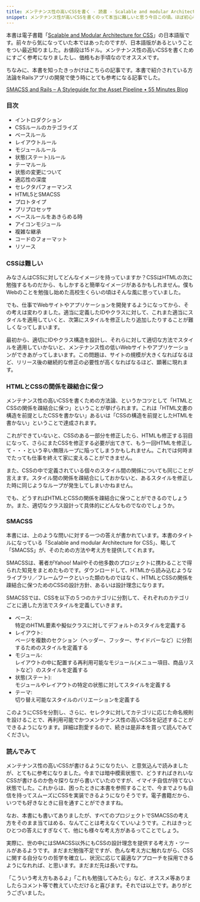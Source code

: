 ```yaml
---
title: メンテナンス性の高いCSSを書く - 読書 - Scalable and modular Architecture for CSS 日本語版
snippet: メンテナンス性が高いCSSを書くのって本当に難しいと思う今日この頃。ほぼ初心者に近い自分のCSSスキルを高めるために、本書を手にとって読んでみました。
---
```


本書は電子書籍「[Scalable and Modular Architecture for CSS](http://smacss.com/)」の日本語版です。前々から気になっていた本ではあったのですが、日本語版があるということをつい最近知りました。お値段は15ドル。メンテナンス性の高いCSSを書くためにすごく参考になりましたし、価格もお手頃なのでオススメです。

ちなみに、本書を知ったきっかけはこちらの記事です。本書で紹介されている方法論をRailsアプリの開発で使う時にとても参考になる記事でした。

[SMACSS and Rails – A Styleguide for the Asset Pipeline • 55 Minutes Blog](http://blog.55minutes.com/2013/01/smacss-and-rails/)

### 目次

* イントロダクション
* CSSルールのカテゴライズ
* ベースルール
* レイアウトルール
* モジュールルール
* 状態(ステート)ルール
* テーマルール
* 状態の変更について
* 適応性の深度
* セレクタパフォーマンス
* HTML5とSMACSS
* プロトタイプ
* プリプロセッサ
* ベースルールをあきらめる時
* アイコンモジュール
* 複雑な継承
* コードのフォーマット
* リソース

### CSSは難しい

みなさんはCSSに対してどんなイメージを持っていますか？CSSはHTMLの次に勉強するものだから、もしかすると簡単なイメージがあるかもしれません。僕もWebのことを勉強し始めた高校生くらいの頃はそんな風に思っていました。

でも、仕事でWebサイトやアプリケーションを開発するようになってから、その考えは変わりました。適当に定義したIDやクラスに対して、これまた適当にスタイルを適用していくと、次第にスタイルを修正したり追加したりすることが難しくなってしまいます。

最初から、適切にIDやクラス構造を設計し、それらに対して適切な方法でスタイルを適用していかないと、メンテナンス性の低いWebサイトやアプリケーションができあがってしまいます。この問題は、サイトの規模が大きくなればなるほど、リリース後の継続的な修正の必要性が高くなればなるほど、顕著に現れます。

### HTMLとCSSの関係を疎結合に保つ

メンテナンス性の高いCSSを書くための方法論、というかコツとして「HTMLとCSSの関係を疎結合に保つ」ということが挙げられます。これは「HTML文書の構造を前提としたCSSを書かない」あるいは「CSSの構造を前提としたHTMLを書かない」ということで達成されます。

これができていないと、CSSのある一部分を修正したら、HTMLも修正する羽目になって、さらにまたCSSを修正する必要が出てきて、もう一回HTMLを修正して・・・という辛い無限ループに陥ってしまうかもしれません。これでは何時までたっても仕事を終えて家に変えることができません。

また、CSSの中で定義されている個々のスタイル間の関係についても同じことが言えます。スタイル間の関係を疎結合にしておかないと、あるスタイルを修正した時に同じようなループが発生してしまいかねません。

でも、どうすればHTMLとCSSの関係を疎結合に保つことができるのでしょうか。また、適切なクラス設計って具体的にどんなものでなのでしょうか。

### SMACSS

本書には、上のような問いに対する一つの答えが書かれています。本書のタイトルになっている「Scalable and modular Architecture for CSS」、略して「SMACSS」が、そのための方法や考え方を提供してくれます。

SMACSSは、著者がYahoo! Mailやその他多数のプロジェクトに携わることで得られた知見をまとめたものです。ダウンロードして、HTMLから読み込むようなライブラリ／フレームワークといった類のものではなく、HTMLとCSSの関係を疎結合に保つためのCSSの設計方針、あるいは設計理念になります。

SMACSSでは、CSSを以下の５つのカテゴリに分割して、それぞれのカテゴリごとに適した方法でスタイルを定義していきます。

* ベース:<br> 特定のHTML要素や擬似クラスに対してデフォルトのスタイルを定義する
* レイアウト:<br> ページを複数のセクション（ヘッダー、フッター、サイドバーなど）に分割するためのスタイルを定義する
* モジュール:<br> レイアウトの中に配置する再利用可能なモジュール(メニュー項目、商品リストなど）のスタイルを定義する
* 状態(ステート):<br> モジュールやレイアウトの特定の状態に対してスタイルを定義する
* テーマ:<br> 切り替え可能なスタイルのバリエーションを定義する

このようにCSSを分割し、さらに、セレクタに対してカテゴリに応じた命名規則を設けることで、再利用可能でかつメンテナンス性の高いCSSを記述することができるようになります。詳細は割愛するので、続きは是非本を買って読んでみてください。

### 読んでみて

メンテナンス性の高いCSSが書けるようになりたい、と意気込んで読みましたが、とてもに参考になりました。今までは暗中模索状態で、どうすればきれいなCSSが書けるのか色々探りながら書いていたのですが、イマイチ自信が持てない状態でした。これからは、困ったときに本書を参照することで、今までよりも自信を持ってスムーズにCSSを実装できるようになりそうです。電子書籍だから、いつでも好きなときに目を通すことができますね。

なお、本書にも書いてありましたが、すべてのプロジェクトでSMACSSの考え方をそのまま当てはめる、なんてことは考えなくていいようです。これはきっとひとつの答えにすぎなくて、他にも様々な考え方があるってことでしょう。

実際に、世の中にはSMACSS以外にもCSSの設計理念を提供する考え方・ツールがあるようです。まだまだ勉強不足ですが、色んな考え方に触れながら、CSSに関する自分なりの哲学を確立し、状況に応じて最適なアプローチを採用できるようになれれば、と思います。まだまだ先は長いですね。

「こういう考え方もあるよ」「これも勉強してみたら」など、オススメ等ありましたらコメント等で教えていただけると喜びます。それでは以上です。ありがとうございました。

